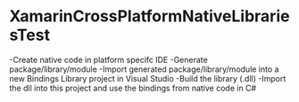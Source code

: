 # XamarinCrossPlatformNativeLibrariesTest

-Create native code in platform specifc IDE
-Generate package/library/module
-Import generated package/library/module into a new Bindings Library project in Visual Studio
-Build the library (.dll)
-Import the dll into this project and use the bindings from native code in C#
